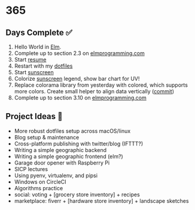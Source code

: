 # 365

## Days Complete ✅
001. Hello World in [Elm](http://elm-lang.org/).
002. Complete up to section 2.3 on [elmprogramming.com](https://elmprogramming.com)
003. Start [resume](https://gitlab.com/jmillxyz/resume)
004. Restart with my [dotfiles](https://github.com/jmillxyz/dotfiles)
005. Start [sunscreen](https://github.com/jmillxyz/sunscreen)
006. Colorize [sunscreen](https://github.com/jmillxyz/sunscreen) legend, show bar
     chart for UV!
007. Replace colorama library from yesterday with colored, which supports more
     colors. Create small helper to align data vertically ([commit](https://github.com/jmillxyz/sunscreen/commit/858454c7528b1f7cf8f1b1fb138370953ed06005))
008. Complete up to section 3.10 on [elmprogramming.com](https://elmprogramming.com)

## Project Ideas 🤔
- More robust dotfiles setup across macOS/linux
- Blog setup & maintenance
- Cross-platform publishing with twitter/blog (IFTTT?)
- Writing a simple geographic backend
- Writing a simple geographic frontend (elm?)
- Garage door opener with Raspberry Pi
- SICP lectures
- Using pyenv, virtualenv, and pipsi
- Windows on CircleCI
- Algorithms practice
- social: voting + [grocery store inventory] + recipes
- marketplace: fiverr + [hardware store inventory] + landscape sketches
